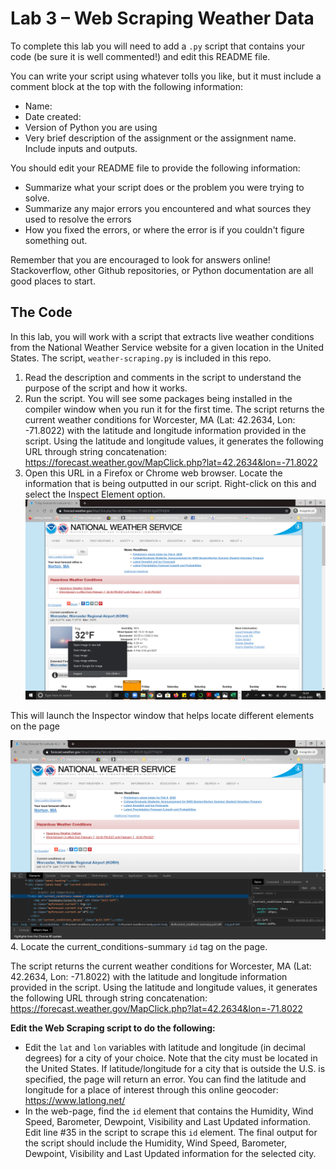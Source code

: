 # Lab 3 – Web Scraping Weather Data
To complete this lab you will need to add a `.py` script that contains your code (be sure it is well commented!) and edit this README file.

You can write your script using whatever tolls you like, but it must include a comment block at the top with the following information:
- Name:
- Date created:
- Version of Python you are using
- Very brief description of the assignment or the assignment name. Include inputs and outputs.

You should edit your README file to provide the following information:
- Summarize what your script does or the problem you were trying to solve.
- Summarize any major errors you encountered and what sources they used to resolve the errors
- How you fixed the errors, or where the error is if you couldn't figure something out.

Remember that you are encouraged to look for answers online! Stackoverflow, other Github repositories, or Python documentation are all good places to start.

## The Code
In this lab, you will work with a script that extracts live weather conditions from the National Weather Service website for a given location in the United States. The script, `weather-scraping.py` is included in this repo.

1. Read the description and comments in the script to understand the purpose of the script and how it works.
2. Run the script. You will see some packages being installed in the compiler window when you run it for the first time.  The script returns the current weather conditions for Worcester, MA (Lat: 42.2634, Lon: -71.8022) with the latitude and longitude information provided in the script. Using the latitude and longitude values, it generates the following URL through string concatenation: https://forecast.weather.gov/MapClick.php?lat=42.2634&lon=-71.8022
3. Open this URL in a Firefox or Chrome web browser. Locate the information that is being outputted in our script. Right-click on this and select the Inspect Element option.
![](images/image1.png)

This will launch the Inspector window that helps locate different elements on the page

![](images/image2.png)
4. Locate the current_conditions-summary `id` tag on the page.

The script returns the current weather conditions for Worcester, MA (Lat: 42.2634, Lon: -71.8022) with the latitude and longitude information provided in the script. Using the latitude and longitude values, it generates the following URL through string concatenation: https://forecast.weather.gov/MapClick.php?lat=42.2634&lon=-71.8022

**Edit the Web Scraping script to do the following:**
- Edit the `lat` and `lon` variables with latitude and longitude (in decimal degrees) for a city of your choice. Note that the city must be located in the United States. If latitude/longitude for a city that is outside the U.S. is specified, the page will return an error. You can find the latitude and longitude for a place of interest through this online geocoder: https://www.latlong.net/
- In the web-page, find the `id` element that contains the Humidity, Wind Speed, Barometer, Dewpoint, Visibility and Last Updated information. Edit line #35 in the script to scrape this `id` element. The final output for the script should include the Humidity, Wind Speed, Barometer, Dewpoint, Visibility and Last Updated information for the selected city.
